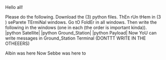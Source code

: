 Hello all!

Please do the following.
Download the (3) python files. ThEn rUn tHem in (3 ) seParete TErmiNal windows. Go tO FoldEr in all windows. 
Then write the following in the windows (one in each (the order is important kinda)). 
|python Satellite| |python Ground_Station| |python Payload|
Now YoU can write messages in Ground_Station Terminal (DONTTT WRITE IN THE OTHEEERS)

Albin was here
Now Sebbe was here to